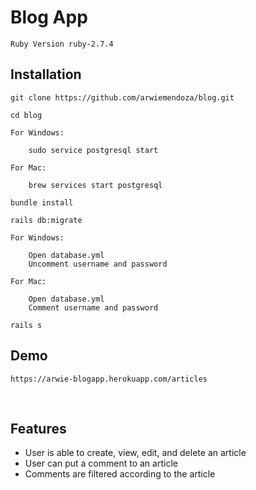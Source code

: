 # Blog App

    Ruby Version ruby-2.7.4

## Installation

```
git clone https://github.com/arwiemendoza/blog.git
```

```
cd blog
```

```
For Windows:

    sudo service postgresql start
```

```
For Mac:

    brew services start postgresql
```

```
bundle install
```

```
rails db:migrate
```

```
For Windows:

    Open database.yml
    Uncomment username and password
```

```
For Mac:

    Open database.yml
    Comment username and password
```

```
rails s
```

## Demo

    https://arwie-blogapp.herokuapp.com/articles

<br/>

## Features

-   User is able to create, view, edit, and delete an article
-   User can put a comment to an article
-   Comments are filtered according to the article

